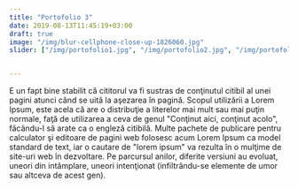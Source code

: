 ```yaml
---
title: "Portofolio 3"
date: 2019-08-13T11:45:19+03:00
draft: true
image: "/img/blur-cellphone-close-up-1826060.jpg"
slider: ["/img/portofolio1.jpg", "/img/portofolio2.jpg", "/img/portofolio3.jpg", "/img/portofolio4.jpg"]


---
```


<span class="text-muted">E un fapt bine stabilit că cititorul va fi sustras de conţinutul citibil al unei pagini atunci când se uită la aşezarea în pagină. Scopul utilizării a Lorem Ipsum, este acela că are o distribuţie a literelor mai mult sau mai puţin normale, faţă de utilizarea a ceva de genul "Conţinut aici, conţinut acolo", făcându-l să arate ca o engleză citibilă. Multe pachete de publicare pentru calculator şi editoare de pagini web folosesc acum Lorem Ipsum ca model standard de text, iar o cautare de "lorem ipsum" va rezulta în o mulţime de site-uri web în dezvoltare. Pe parcursul anilor, diferite versiuni au evoluat, uneori din intâmplare, uneori intenţionat (infiltrându-se elemente de umor sau altceva de acest gen).</span>